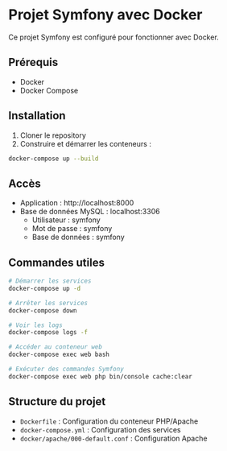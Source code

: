 # Projet Symfony avec Docker

Ce projet Symfony est configuré pour fonctionner avec Docker.

## Prérequis

- Docker
- Docker Compose

## Installation

1. Cloner le repository
2. Construire et démarrer les conteneurs :
```bash
docker-compose up --build
```

## Accès

- Application : http://localhost:8000
- Base de données MySQL : localhost:3306
  - Utilisateur : symfony
  - Mot de passe : symfony
  - Base de données : symfony

## Commandes utiles

```bash
# Démarrer les services
docker-compose up -d

# Arrêter les services
docker-compose down

# Voir les logs
docker-compose logs -f

# Accéder au conteneur web
docker-compose exec web bash

# Exécuter des commandes Symfony
docker-compose exec web php bin/console cache:clear
```

## Structure du projet

- `Dockerfile` : Configuration du conteneur PHP/Apache
- `docker-compose.yml` : Configuration des services
- `docker/apache/000-default.conf` : Configuration Apache
